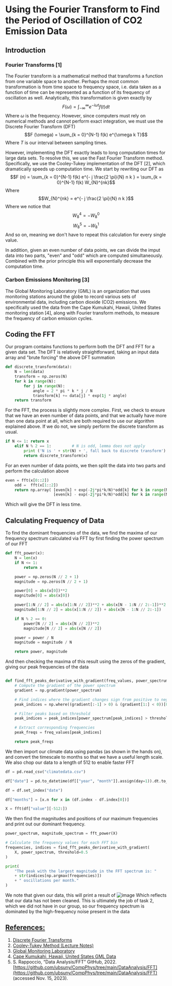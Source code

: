 # Using the Fourier Transform to Find the Period of Oscillation of CO2 Emission Data

## Introduction

### Fourier Transforms [1]
The Fourier transform is a mathematical method that transforms a function from one variable space to another. Perhaps the most common transformation is from time space to frequency space, i.e. data taken as a function of time can be represented as a function of its frequency of oscillation as well. Analytically, this transformation is given exactly by
$$F(\omega) = \int_{-\infty}^{\infty} e^{-i \omega t} f(t) dt$$
Where $\omega$ is the frequency. However, since computers must rely on numerical methods and cannot perform exact integration, we must use the Discrete Fourier Transform (DFT)
$$F (\omega) = \sum_{k = 0}^{N-1} f(k) e^{\omega k T}$$
Where $T$ is our interval between sampling times.

However, implementing the DFT exactly leads to long computation times for large data sets. To resolve this, we use the Fast Fourier Transform method. Specifically, we use the Cooley-Tukey implementation of the DFT [2], which dramatically speeds up computation time. We start by rewriting our DFT as
$$F (n) = \sum_{k = 0}^{N-1} f(k) e^{- j \frac{2 \pi}{N} n k } = \sum_{k = 0}^{N-1} f(k) W_{N}^{nk}$$
Where
$$W_{N}^{nk} = e^{- j \frac{2 \pi}{N} n k }$$
Where we notice that
$$W_8^4 = -W_8^0$$
$$W_8^5 = -W_8^1$$
And so on, meaning we don't have to repeat this calculation for every single value.

In addition, given an even number of data points, we can divide the imput data into two parts, "even" and "odd" which are computed simultaneously. Combined with the prior principle this will exponentially decrease the computation time.

### Carbon Emissions Monitoring [3]

The Global Monitoring Laboratory (GML) is an organization that uses monitoring stations around the globe to record various sets of environmental data, including carbon dioxide (CO2) emissions. We specifically used the data from the Cape Kumukahi, Hawaii, United States monitoring station [4], along with Fourier transform methods, to measure the frequency of carbon emission cycles.

## Coding the FFT

Our program contains functions to perform both the DFT and FFT for a given data set. The DFT is relatively straightforward, taking an input data array and "brute forcing" the above DFT summation
``` Python
def discrete_transform(data):
    N = len(data)
    transform = np.zeros(N)
    for k in range(N):
        for j in range(N):
            angle = 2 * pi * k * j / N
            transform[k] += data[j] * exp(1j * angle)
    return transform
```

For the FFT, the process is slightly more complex. First, we check to ensure that we have an even number of data points, and that we actually have more than one data point at all, which are both required to use our algorithm explained above. If we do not, we simply perform the discrete transform as usual.
``` Python
if N <= 1: return x
    elif N % 2 == 1:         # N is odd, lemma does not apply
        print ('N is ' + str(N) + ', fall back to discrete transform')
        return discrete_transform(x)
```

For an even number of data points, we then split the data into two parts and perform the calculation above
``` Python
even = fft(x[0::2])
    odd =  fft(x[1::2])
    return np.array( [even[k] + exp(-2j*pi*k/N)*odd[k] for k in range(N//2)] + \
                     [even[k] - exp(-2j*pi*k/N)*odd[k] for k in range(N//2)] )
```
Which will give the DFT in less time.

## Calculating Frequency of Data

To find the dominant frequencies of the data, we find the maxima of our frequency spectrum calculated via FFT by first finding the power spectrum of our FFT
``` Python
def fft_power(x):
    N = len(x)
    if N <= 1:
        return x

    power = np.zeros(N // 2 + 1)
    magnitude = np.zeros(N // 2 + 1)

    power[0] = abs(x[0])**2
    magnitude[0] = abs(x[0])

    power[1:N // 2] = abs(x[1:N // 2])**2 + abs(x[N - 1:N // 2:-1])**2
    magnitude[1:N // 2] = abs(x[1:N // 2]) + abs(x[N - 1:N // 2:-1])

    if N % 2 == 0:
        power[N // 2] = abs(x[N // 2])**2
        magnitude[N // 2] = abs(x[N // 2])

    power = power / N
    magnitude = magnitude / N

    return power, magnitude
```
And then checking the maxima of this result using the zeros of the gradient, giving our peak frequencies of the data
``` Python

def find_fft_peaks_derivative_with_gradient(freq_values, power_spectrum, threshold=0.5):
    # Compute the gradient of the power spectrum
    gradient = np.gradient(power_spectrum)

    # Find indices where the gradient changes sign from positive to negative
    peak_indices = np.where((gradient[:-1] > 0) & (gradient[1:] < 0))[0] + 1

    # Filter peaks based on threshold
    peak_indices = peak_indices[power_spectrum[peak_indices] > threshold]

    # Extract corresponding frequencies
    peak_freqs = freq_values[peak_indices]

    return peak_freqs
```

We then import our climate data using pandas (as shown in the hands on), and convert the timescale to months so that we have a useful length scale. We also chop our data to a length of 512 to enable faster FFT

```Python
df = pd.read_csv("climatedata.csv")

df["date"] = pd.to_datetime(df[["year", "month"]].assign(day=1)).dt.to_period("M")

df = df.set_index("date")

df["months"] = [x.n for x in (df.index - df.index[0])]

X = fft(df["value"][-512:])
```
We then find the magnitudes and positions of our maximum frequencies and print out our dominant frequency.
```Python
power_spectrum, magnitude_spectrum = fft_power(X)

# Calculate the frequency values for each FFT bin
frequencies, indices = find_fft_peaks_derivative_with_gradient(
    X, power_spectrum, threshold=0.5
)

print(
    "The peak with the largest magnitude in the FFT spectrum is: "
    + str(indices[np.argmax(frequencies)])
    + " oscillations per month."
)
```
We note that given our data, this will print a result of
![image](https://github.com/WildJimmy/23-Homework5G5-James/assets/94491866/f7731379-d76c-41c2-a655-f9d6e9391508)
Which reflects that our data has not been cleaned. This is ultimately the job of task 2, which we did not have in our group, so our frequency spectrum is dominated by the high-frequency noise present in the data

## <ins>References:</ins>
1. [Discrete Fourier Transforms](https://www.robots.ox.ac.uk/~sjrob/Teaching/SP/l7.pdf)
2. [Cooley-Tukey Method (Lecture Notes)](https://cdn.discordapp.com/attachments/1145841446180630628/1169348831746474096/2023-410-11-fft.pdf?ex=655e4e76&is=654bd976&hm=a2547cbdee88128abd43e6b1e884a13fe8eec49716d273097d57e7581ba3d3b6&)
3. [Global Monitoring Laboratory](https://gml.noaa.gov/)
4. [Cape Kumukahi, Hawaii, United States GML Data](https://gml.noaa.gov/aftp/data/trace_gases/co2/flask/surface/txt/co2_kum_surface-flask_1_ccgg_month.txt.)
5. S. Rappoccio, “Data Analysis/FFT” GitHub, 2022. [https://github.com/ubsuny/CompPhys/tree/main/DataAnalysis/FFT](https://github.com/ubsuny/CompPhys/tree/main/DataAnalysis/FFT) (accessed Nov. 15, 2023).
